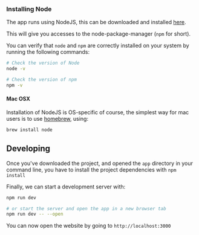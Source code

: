 
### Installing Node
The app runs using NodeJS, this can be downloaded and installed [here][1].

This will give you accesses to the node-package-manager (`npm` for short).

You can verify that `node` and `npm` are correctly installed on your system by running the following commands:

```bash
# Check the version of Node
node -v

# Check the version of npm
npm -v
```
#### Mac OSX

Installation of NodeJS is OS-specific of course, the simplest way for mac users is to use [homebrew][2], using:

```bash
brew install node
```

## Developing

Once you've downloaded the project, and opened the `app` directory in your command line, you have to install the project dependencies with `npm install`

Finally, we can start a development server with:

```bash
npm run dev

# or start the server and open the app in a new browser tab
npm run dev -- --open
```

You can now open the website by going to `http://localhost:3000`

<!-- ## Building

To create a production version of your app:

```bash
npm run build
```

You can preview the production build with `npm run preview`.

> To deploy your app, you may need to install an [adapter](https://kit.svelte.dev/docs/adapters) for your target environment. -->

[1]: https://nodejs.org/en/about/
[2]: https://brew.sh/